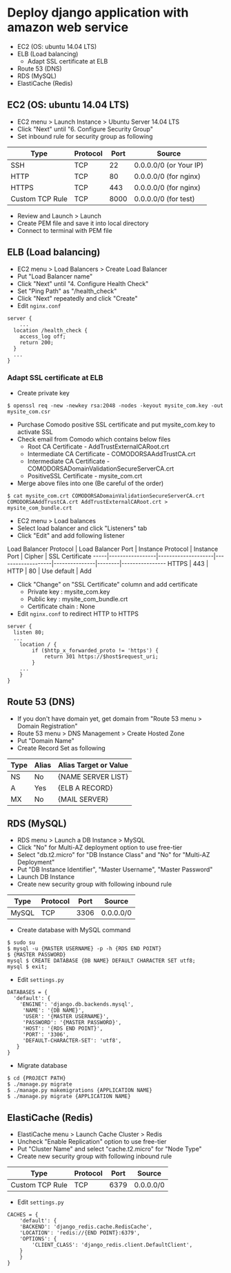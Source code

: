 # Deploy django application with amazon web service

- EC2 (OS: ubuntu 14.04 LTS)
- ELB (Load balancing)
	- Adapt SSL certificate at ELB
- Route 53 (DNS)
- RDS (MySQL)
- ElastiCache (Redis)


## EC2 (OS: ubuntu 14.04 LTS)

- EC2 menu > Launch Instance > Ubuntu Server 14.04 LTS
- Click "Next" until "6. Configure Security Group"
- Set inbound rule for security group as following

Type | Protocol | Port | Source
-----|----------|------|-------
SSH | TCP | 22 | 0.0.0.0/0 (or Your IP)
HTTP | TCP | 80 | 0.0.0.0/0 (for nginx)
HTTPS | TCP | 443 | 0.0.0.0/0 (for nginx)
Custom TCP Rule | TCP | 8000 | 0.0.0.0/0 (for test)

- Review and Launch > Launch
- Create PEM file and save it into local directory
- Connect to terminal with PEM file


## ELB (Load balancing)

- EC2 menu > Load Balancers > Create Load Balancer
- Put "Load Balancer name"
- Click "Next" until "4. Configure Health Check"
- Set "Ping Path" as "/health_check"
- Click "Next" repeatedly and click "Create"
- Edit `nginx.conf`

~~~~
server {
	...
  location /health_check {
  	access_log off;
    return 200;
  }
  ...
}
~~~~


### Adapt SSL certificate at ELB

- Create private key

~~~~~
$ openssl req -new -newkey rsa:2048 -nodes -keyout mysite_com.key -out mysite_com.csr
~~~~~

- Purchase Comodo positive SSL certificate and put mysite_com.key to activate SSL
- Check email from Comodo which contains below files
	- Root CA Certificate - AddTrustExternalCARoot.crt
	- Intermediate CA Certificate - COMODORSAAddTrustCA.crt
	- Intermediate CA Certificate - COMODORSADomainValidationSecureServerCA.crt
	- PositiveSSL Certificate - mysite_com.crt
- Merge above files into one (Be careful of the order)

~~~~
$ cat mysite_com.crt COMODORSADomainValidationSecureServerCA.crt  COMODORSAAddTrustCA.crt AddTrustExternalCARoot.crt > mysite_com_bundle.crt
~~~~

- EC2 menu > Load balances
- Select load balancer and click "Listeners" tab
- Click "Edit" and add following listener

Load Balancer Protocol | Load Balancer Port | Instance Protocol | Instance Port | Cipher | SSL Certificate
-----|-----------------|--------------------|-------------------|---------------|--------|----------------
HTTPS | 443 | HTTP | 80 | Use default | Add

- Click "Change" on "SSL Certificate" column and add certificate
	- Private key : mysite_com.key
	- Public key : mysite_com_bundle.crt
	- Certificate chain : None
- Edit `nginx.conf` to redirect HTTP to HTTPS

~~~~
server {
  listen 80;
  ...
	location / {
		if ($http_x_forwarded_proto != 'https') {
			return 301 https://$host$request_uri;
		}
	...
	}
}
~~~~


## Route 53 (DNS)

- If you don't have domain yet, get domain from "Route 53 menu > Domain Registration"
- Route 53 menu > DNS Management > Create Hosted Zone
- Put "Domain Name"
- Create Record Set as following

Type | Alias | Alias Target or Value
-----|-------|----------------------
NS | No | {NAME SERVER LIST}
A | Yes | {ELB A RECORD}
MX | No | {MAIL SERVER}


## RDS (MySQL)

- RDS menu > Launch a DB Instance > MySQL
- Click "No" for Multi-AZ deployment option to use free-tier
- Select "db.t2.micro" for "DB Instance Class" and "No" for "Multi-AZ Deployment"
- Put "DB Instance Identifier", "Master Username", "Master Password"
- Launch DB Instance
- Create new security group with following inbound rule

Type | Protocol | Port | Source
-----|----------|------|-------
MySQL | TCP | 3306 | 0.0.0.0/0

- Create database with MySQL command

~~~~
$ sudo su
$ mysql -u {MASTER USERNAME} -p -h {RDS END POINT} 
$ {MASTER PASSWORD}
mysql $ CREATE DATABASE {DB NAME} DEFAULT CHARACTER SET utf8;
mysql $ exit;
~~~~

- Edit `settings.py`

~~~~
DATABASES = {
  'default': {
    'ENGINE': 'django.db.backends.mysql',
     'NAME': '{DB NAME}',
     'USER': '{MASTER USERNAME}',
     'PASSWORD': '{MASTER PASSWORD}',
     'HOST': '{RDS END POINT}',
     'PORT': '3306',
     'DEFAULT-CHARACTER-SET': 'utf8',
   }
}
~~~~

- Migrate database

~~~~
$ cd {PROJECT PATH}
$ ./manage.py migrate
$ ./manage.py makemigrations {APPLICATION NAME}
$ ./manage.py migrate {APPLICATION NAME}
~~~~


## ElastiCache (Redis)

- ElastiCache menu > Launch Cache Cluster > Redis
- Uncheck "Enable Replication" option to use free-tier
- Put "Cluster Name" and select "cache.t2.micro" for "Node Type"
- Create new security group with following inbound rule

Type | Protocol | Port | Source
-----|----------|------|-------
Custom TCP Rule | TCP | 6379 | 0.0.0.0/0

- Edit `settings.py`

~~~~
CACHES = {
	'default': {
  	'BACKEND': 'django_redis.cache.RedisCache',
    'LOCATION': 'redis://{END POINT}:6379',
    'OPTIONS': {
    	'CLIENT_CLASS': 'django_redis.client.DefaultClient',
    }
	}
}
